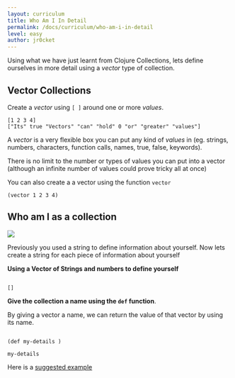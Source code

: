 ```yaml
---
layout: curriculum
title: Who Am I In Detail
permalink: /docs/curriculum/who-am-i-in-detail
level: easy
author: jr0cket
---
```


Using what we have just learnt from Clojure Collections, lets define ourselves in more detail using a _vector_ type of collection.

## Vector Collections 

Create a _vector_ using `[ ]` around one or more _values_.

```
[1 2 3 4]
["Its" true "Vectors" "can" "hold" 0 "or" "greater" "values"]
```

A _vector_ is a very flexible box you can put any kind of _values_ in (eg. strings, numbers, characters, function calls, names, true, false, keywords).

There is no limit to the number or types of values you can put into a vector (although an infinite number of values could prove tricky all at once)

You can also create a a vector using the function `vector`

```
(vector 1 2 3 4)
```


## Who am I as a collection

<img src="{{ site.baseurl }}/img/clojurebridgelondon-mini-challenge.png" class="mini-challenge" />

Previously you used a string to define information about yourself.  Now lets create a string for each piece of information about yourself

**Using a Vector of Strings and numbers to define yourself**

<!-- Using expression evaluation fix to make string appear as a value in klipse -->
<pre><code class="language-klipse" data-eval-context="expr">
[]
</code></pre>

**Give the collection a name using the `def` function**.

By giving a vector a name, we can return the value of that vector by using its name.

<!-- Using expression evaluation fix to make string appear as a value in klipse -->
<pre><code class="language-klipse" data-eval-context="expr">
(def my-details )

my-details
</code></pre>

Here is a [suggested example](https://gist.github.com/3d007ae54f75375ec9d27e953237ecb9)
